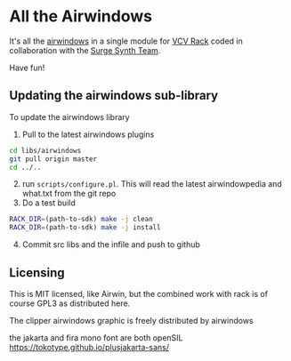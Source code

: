 # All the Airwindows

It's all the [airwindows](https://www.airwindows.com/) in a single
module for [VCV Rack](https://www.vcvrack.com/) coded in collaboration
with the [Surge Synth Team](https://surge-synthesizer.github.io).

Have fun!

## Updating the airwindows sub-library

To update the airwindows library

1. Pull to the latest airwindows plugins

```bash
cd libs/airwindows
git pull origin master
cd ../..
```
2. run `scripts/configure.pl`. This will read the latest airwindowpedia and what.txt from the git repo
3. Do a test build
```bash
RACK_DIR=(path-to-sdk) make -j clean
RACK_DIR=(path-to-sdk) make -j install
```
4. Commit src libs and the infile and push to github

## Licensing

This is MIT licensed, like Airwin, but the combined work with rack is of course
GPL3 as distributed here.

The clipper airwindows graphic is freely distributed by airwindows

the jakarta and fira mono font are both openSIL
https://tokotype.github.io/plusjakarta-sans/
